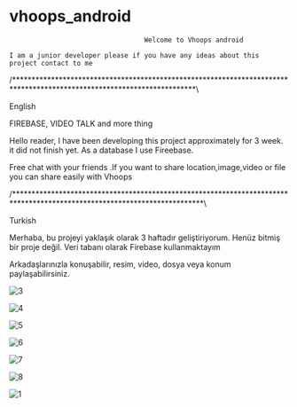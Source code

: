 # vhoops_android

                                      Welcome to Vhoops android
    
    I am a junior developer please if you have any ideas about this project contact to me 
    
/***********************************************************************************************************************\

English 

FIREBASE, VIDEO TALK and more thing

Hello reader, I have been developing this project approximately for 3 week. it did not finish yet. As a database I use Fireebase. 

Free chat with your friends .If you want to share location,image,video or file you can share easily with Vhoops

/*************************************************************************************************************************\

Turkish

Merhaba, bu projeyi yaklaşık olarak 3 haftadır geliştiriyorum. Henüz bitmiş bir proje değil. Veri tabanı olarak Firebase kullanmaktayım

Arkadaşlarınızla konuşabilir, resim, video, dosya veya konum paylaşabilirsiniz.



![3](https://user-images.githubusercontent.com/77804034/115157926-70065800-a094-11eb-812c-028ad641cc37.jpg)


![4](https://user-images.githubusercontent.com/77804034/115157930-71378500-a094-11eb-9c47-d6d7660c5098.jpg)


![5](https://user-images.githubusercontent.com/77804034/115157932-71d01b80-a094-11eb-9ac5-74b62c7fee20.jpg)


![6](https://user-images.githubusercontent.com/77804034/115157934-71d01b80-a094-11eb-9327-a216064645e6.jpg)


![7](https://user-images.githubusercontent.com/77804034/115157935-7268b200-a094-11eb-8448-30e3a0cc2b60.jpg)


![8](https://user-images.githubusercontent.com/77804034/115157936-7268b200-a094-11eb-8155-24f10fd70901.jpg)


![1](https://user-images.githubusercontent.com/77804034/115157937-73014880-a094-11eb-9677-b78c58e01ac9.jpg)
